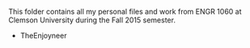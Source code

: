 This folder contains all my personal files and work from ENGR 1060 at Clemson University 
during the Fall 2015 semester. 

- TheEnjoyneer
